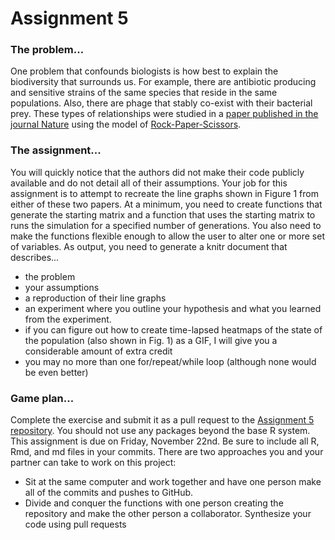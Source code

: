 Assignment 5
============

### The problem...
One problem that confounds biologists is how best to explain the
biodiversity that surrounds us.  For example, there are antibiotic producing
and sensitive strains of the same species that reside in the same
populations.  Also, there are phage that stably co-exist with their
bacterial prey.  These types of relationships were studied in a [paper published
in the journal Nature](http://www.nature.com/nature/journal/v418/n6894/full/nature00823.html) using the model of [Rock-Paper-Scissors](http://en.wikipedia.org/wiki/Rock-paper-scissors).

### The assignment...
You will quickly notice that the authors did not make their code publicly
available and do not detail all of their assumptions. Your job for this
assignment is to attempt to recreate the line graphs shown in Figure 1 from
either of these two papers.  At a minimum, you need to create functions that
generate the starting matrix and a function that uses the starting matrix to
runs the simulation for a specified number of generations.  You also need to
make the functions flexible enough to allow the user to alter one or more set of
variables. As output, you need to generate a knitr document that describes...

* the problem
* your assumptions
* a reproduction of their line graphs
* an experiment where you outline your hypothesis and what you learned from the experiment.
* if you can figure out how to create time-lapsed heatmaps of the state of the
population (also shown in Fig. 1) as a GIF, I will give you a considerable
amount of extra credit
* you may no more than one for/repeat/while loop (although none would be even better)

### Game plan...
Complete the exercise and submit it as a pull request to the [Assignment 5 repository](https://github.com/microbialinformatics/assignment05). You should not use any packages beyond the base R system. This assignment is due on Friday, November 22nd. Be sure to include all R, Rmd, and md files in your commits. There are two approaches you and your partner can take to work on this project:

* Sit at the same computer and work together and have one person make all of the commits and pushes to GitHub.
* Divide and conquer the functions with one person creating the repository and make the other person a collaborator. Synthesize your code using pull requests
